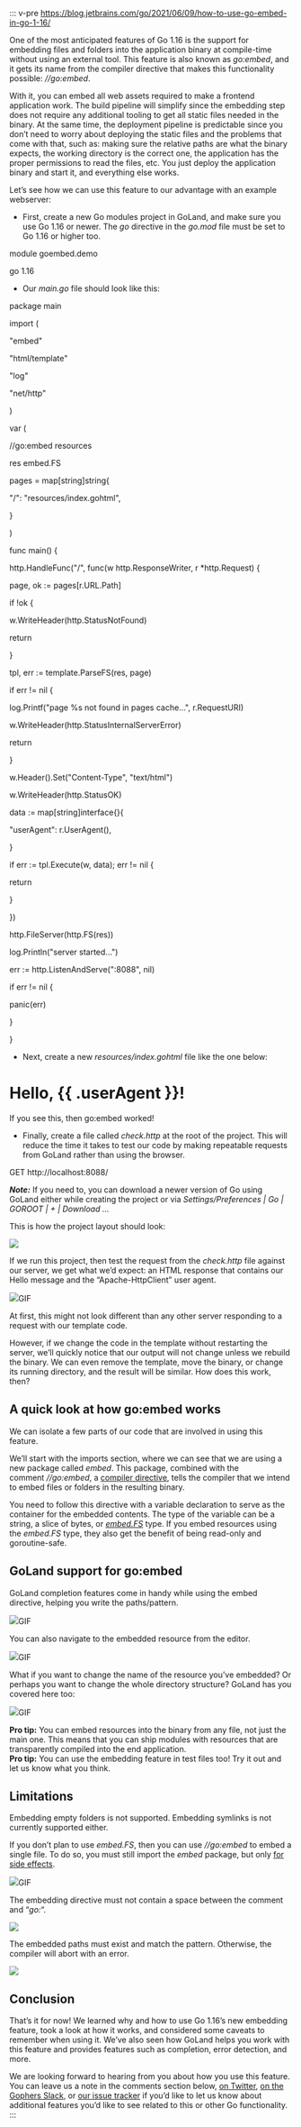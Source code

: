 ::: v-pre
https://blog.jetbrains.com/go/2021/06/09/how-to-use-go-embed-in-go-1-16/

One of the most anticipated features of Go 1.16 is the support for embedding files and folders into the application binary at compile-time without using an external tool. This feature is also known as _go:embed_, and it gets its name from the compiler directive that makes this functionality possible: _//go:embed_.

With it, you can embed all web assets required to make a frontend application work. The build pipeline will simplify since the embedding step does not require any additional tooling to get all static files needed in the binary. At the same time, the deployment pipeline is predictable since you don’t need to worry about deploying the static files and the problems that come with that, such as: making sure the relative paths are what the binary expects, the working directory is the correct one, the application has the proper permissions to read the files, etc. You just deploy the application binary and start it, and everything else works.

Let’s see how we can use this feature to our advantage with an example webserver:

-   First, create a new Go modules project in GoLand, and make sure you use Go 1.16 or newer. The _go_ directive in the _go.mod_ file must be set to Go 1.16 or higher too.

module goembed.demo

go 1.16

-   Our _main.go_ file should look like this:

package main

import (

"embed"

"html/template"

"log"

"net/http"

)

var (

//go:embed resources

res embed.FS

pages = map[string]string{

"/": "resources/index.gohtml",

}

)

func main() {

http.HandleFunc("/", func(w http.ResponseWriter, r *http.Request) {

page, ok := pages[r.URL.Path]

if !ok {

w.WriteHeader(http.StatusNotFound)

return

}

tpl, err := template.ParseFS(res, page)

if err != nil {

log.Printf("page %s not found in pages cache...", r.RequestURI)

w.WriteHeader(http.StatusInternalServerError)

return

}

w.Header().Set("Content-Type", "text/html")

w.WriteHeader(http.StatusOK)

data := map[string]interface{}{

"userAgent": r.UserAgent(),

}

if err := tpl.Execute(w, data); err != nil {

return

}

})

http.FileServer(http.FS(res))

log.Println("server started...")

err := http.ListenAndServe(":8088", nil)

if err != nil {

panic(err)

}

}

-   Next, create a new _resources/index.gohtml_ file like the one below:

<html lang="en">

<head>

<meta charset="UTF-8"/>

<title>go:embed demo</title>

</head>

<body>

<div>

<h1>Hello, {{ .userAgent }}!</h1>

<p>If you see this, then go:embed worked!</p>

</div>

</body>

</html>

-   Finally, create a file called _check.http_ at the root of the project. This will reduce the time it takes to test our code by making repeatable requests from GoLand rather than using the browser.

GET http://localhost:8088/

**_Note:_** If you need to, you can download a newer version of Go using GoLand either while creating the project or via _Settings/Preferences | Go | GOROOT | + | Download …_

This is how the project layout should look:

![](https://blog.jetbrains.com/wp-content/uploads/2021/06/project-layout-1.png)

If we run this project, then test the request from the _check.http_ file against our server, we get what we’d expect: an HTML response that contains our Hello message and the “Apache-HttpClient” user agent.

![](https://resources.jetbrains.com/storage/products/blog/wp-content/uploads/GoLand/Go%20Embed%20support/run%20http%20server%20and%20check.png)GIF

At first, this might not look different than any other server responding to a request with our template code.

However, if we change the code in the template without restarting the server, we’ll quickly notice that our output will not change unless we rebuild the binary. We can even remove the template, move the binary, or change its running directory, and the result will be similar. How does this work, then?

## A quick look at how go:embed works

We can isolate a few parts of our code that are involved in using this feature.

We’ll start with the imports section, where we can see that we are using a new package called _embed_. This package, combined with the comment _//go:embed_, a [compiler directive](https://golang.org/cmd/compile/#hdr-Compiler_Directives), tells the compiler that we intend to embed files or folders in the resulting binary.

You need to follow this directive with a variable declaration to serve as the container for the embedded contents. The type of the variable can be a string, a slice of bytes, or [_embed.FS_](https://pkg.go.dev/embed#FS) type. If you embed resources using the _embed.FS_ type, they also get the benefit of being read-only and goroutine-safe.

## GoLand support for go:embed

GoLand completion features come in handy while using the embed directive, helping you write the paths/pattern.

![](https://resources.jetbrains.com/storage/products/blog/wp-content/uploads/GoLand/Go%20Embed%20support/completion%20in%20go%20embed%20directives.png)GIF

You can also navigate to the embedded resource from the editor.

![](https://resources.jetbrains.com/storage/products/blog/wp-content/uploads/GoLand/Go%20Embed%20support/navigate%20to%20definition.png)GIF

What if you want to change the name of the resource you’ve embedded? Or perhaps you want to change the whole directory structure? GoLand has you covered here too:

![](https://resources.jetbrains.com/storage/products/blog/wp-content/uploads/GoLand/Go%20Embed%20support/refactoring%20support%20for%20go%20embed%20directive.png)GIF

**Pro tip:** You can embed resources into the binary from any file, not just the main one. This means that you can ship modules with resources that are transparently compiled into the end application.   
**Pro tip:** You can use the embedding feature in test files too! Try it out and let us know what you think.

## Limitations

Embedding empty folders is not supported. Embedding symlinks is not currently supported either.

If you don’t plan to use _embed.FS_, then you can use _//go:embed_ to embed a single file. To do so, you must still import the _embed_ package, but only [for side effects](https://golang.org/doc/effective_go#blank_import).

![](https://resources.jetbrains.com/storage/products/blog/wp-content/uploads/GoLand/Go%20Embed%20support/fix%20missing%20embed%20directive.png)GIF

The embedding directive must not contain a space between the comment and “_go:_“.

![](https://blog.jetbrains.com/wp-content/uploads/2021/06/go-embed-with-spaces-2-1.png)

The embedded paths must exist and match the pattern. Otherwise, the compiler will abort with an error.

![](https://blog.jetbrains.com/wp-content/uploads/2021/06/file-pattern-not-found-1.png)

## Conclusion

That’s it for now! We learned why and how to use Go 1.16’s new embedding feature, took a look at how it works, and considered some caveats to remember when using it. We’ve also seen how GoLand helps you work with this feature and provides features such as completion, error detection, and more.

We are looking forward to hearing from you about how you use this feature. You can leave us a note in the comments section below, [on Twitter](https://twitter.com/GoLandIDE), [on the Gophers Slack](https://app.slack.com/client/T029RQSE6/C3FJ8M2PN/), or [our issue tracker](https://youtrack.jetbrains.com/issues/Go) if you’d like to let us know about additional features you’d like to see related to this or other Go functionality.
:::
